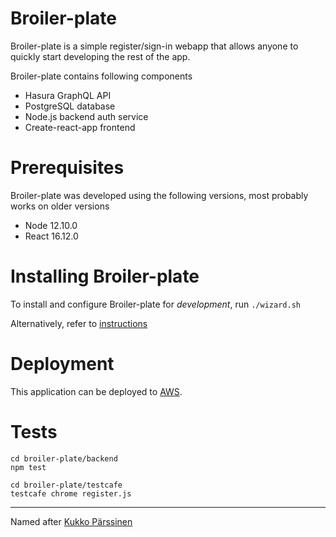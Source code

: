 # Broiler-plate

Broiler-plate is a simple register/sign-in webapp that allows anyone to quickly start developing the rest of the app.

Broiler-plate contains following components
* Hasura GraphQL API
* PostgreSQL database
* Node.js backend auth service
* Create-react-app frontend

# Prerequisites

Broiler-plate was developed using the following versions, most probably works on older versions
* Node 12.10.0
* React 16.12.0

# Installing Broiler-plate

To install and configure Broiler-plate for *development*, run 
`./wizard.sh`

Alternatively, refer to [instructions](INSTALL.md)

# Deployment

This application can be deployed to [AWS](AWS.md).

# Tests

```
cd broiler-plate/backend
npm test

cd broiler-plate/testcafe
testcafe chrome register.js
```

---

Named after [Kukko Pärssinen](https://www.iltalehti.fi/uutiset/a/2011100514516893)